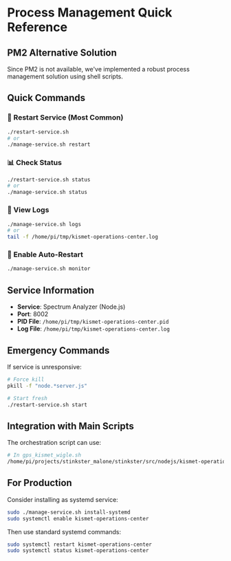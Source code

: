 # Process Management Quick Reference

## PM2 Alternative Solution

Since PM2 is not available, we've implemented a robust process management solution using shell scripts.

## Quick Commands

### 🚀 Restart Service (Most Common)
```bash
./restart-service.sh
# or
./manage-service.sh restart
```

### 📊 Check Status
```bash
./restart-service.sh status
# or
./manage-service.sh status
```

### 📜 View Logs
```bash
./manage-service.sh logs
# or
tail -f /home/pi/tmp/kismet-operations-center.log
```

### 🔄 Enable Auto-Restart
```bash
./manage-service.sh monitor
```

## Service Information

- **Service**: Spectrum Analyzer (Node.js)
- **Port**: 8002
- **PID File**: `/home/pi/tmp/kismet-operations-center.pid`
- **Log File**: `/home/pi/tmp/kismet-operations-center.log`

## Emergency Commands

If service is unresponsive:
```bash
# Force kill
pkill -f "node.*server.js"

# Start fresh
./restart-service.sh start
```

## Integration with Main Scripts

The orchestration script can use:
```bash
# In gps_kismet_wigle.sh
/home/pi/projects/stinkster_malone/stinkster/src/nodejs/kismet-operations/restart-service.sh start
```

## For Production

Consider installing as systemd service:
```bash
sudo ./manage-service.sh install-systemd
sudo systemctl enable kismet-operations-center
```

Then use standard systemd commands:
```bash
sudo systemctl restart kismet-operations-center
sudo systemctl status kismet-operations-center
```